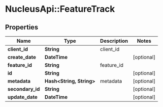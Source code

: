 # NucleusApi::FeatureTrack

## Properties
Name | Type | Description | Notes
------------ | ------------- | ------------- | -------------
**client_id** | **String** | client_id | 
**create_date** | **DateTime** |  | [optional] 
**feature_id** | **String** | feature_id | 
**id** | **String** |  | [optional] 
**metadata** | **Hash&lt;String, String&gt;** | metadata | [optional] 
**secondary_id** | **String** |  | [optional] 
**update_date** | **DateTime** |  | [optional] 


